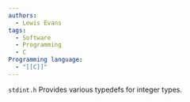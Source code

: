 ```yaml
---
authors:
  - Lewis Evans
tags:
  - Software
  - Programming
  - C
Programming language:
  - "[[C]]"
---
```

`stdint.h` Provides various typedefs for integer types.